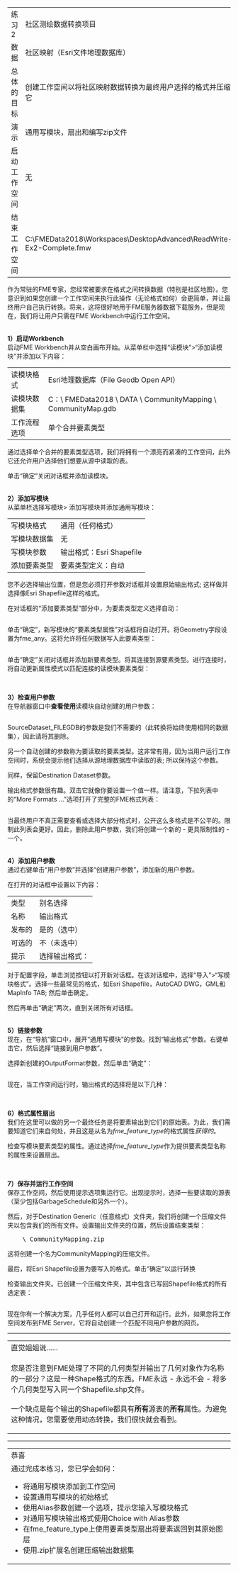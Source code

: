   <div id="readme" class="readme blob instapaper_body">
    <article class="markdown-body entry-content" itemprop="text">
<table>
<tbody><tr>
<td>
<i></i><font style="vertical-align: inherit;"><font style="vertical-align: inherit;">
练习2
</font></font></td>
<td><font style="vertical-align: inherit;"><font style="vertical-align: inherit;">
社区测绘数据转换项目
</font></font></td>
</tr>
<tr>
<td><font style="vertical-align: inherit;"><font style="vertical-align: inherit;">数据</font></font></td>
<td><font style="vertical-align: inherit;"><font style="vertical-align: inherit;">社区映射（Esri文件地理数据库）</font></font></td>
</tr>
<tr>
<td><font style="vertical-align: inherit;"><font style="vertical-align: inherit;">总体的目标</font></font></td>
<td><font style="vertical-align: inherit;"><font style="vertical-align: inherit;">创建工作空间以将社区映射数据转换为最终用户选择的格式并压缩它</font></font></td>
</tr>
<tr>
<td><font style="vertical-align: inherit;"><font style="vertical-align: inherit;">演示</font></font></td>
<td><font style="vertical-align: inherit;"><font style="vertical-align: inherit;">通用写模块，扇出和编写zip文件</font></font></td>
</tr>
<tr>
<td><font style="vertical-align: inherit;"><font style="vertical-align: inherit;">启动工作空间</font></font></td>
<td><font style="vertical-align: inherit;"><font style="vertical-align: inherit;">无</font></font></td>
</tr>
<tr>
<td><font style="vertical-align: inherit;"><font style="vertical-align: inherit;">结束工作空间</font></font></td>
<td><font style="vertical-align: inherit;"><font style="vertical-align: inherit;">C:\FMEData2018\Workspaces\DesktopAdvanced\ReadWrite-Ex2-Complete.fmw</font></font></td>
</tr>
</tbody></table>
<p><font style="vertical-align: inherit;"><font style="vertical-align: inherit;">作为常驻的FME专家，您经常被要求在格式之间转换数据（特别是社区地图）。</font><font style="vertical-align: inherit;">您意识到如果您创建一个工作空间来执行此操作（无论格式如何）会更简单，并让最终用户自己执行转换。</font><font style="vertical-align: inherit;">将来，这将很好地用于FME服务器数据下载服务，但是现在，我们将让用户只需在FME Workbench中运行工作空间。</font></font></p>
<p><br><strong><font style="vertical-align: inherit;"><font style="vertical-align: inherit;">1）启动Workbench</font></font></strong>
<br><font style="vertical-align: inherit;"><font style="vertical-align: inherit;">启动FME Workbench并从空白画布开始。</font><font style="vertical-align: inherit;">从菜单栏中选择“读模块”&gt;“添加读模块”并添加以下内容：</font></font></p>
<table>
<tbody><tr>
<td><font style="vertical-align: inherit;"><font style="vertical-align: inherit;">读模块格式</font></font></td>
<td><font style="vertical-align: inherit;"><font style="vertical-align: inherit;">Esri地理数据库（File Geodb Open API）</font></font></td>
</tr>
<tr>
<td><font style="vertical-align: inherit;"><font style="vertical-align: inherit;">读模块数据集</font></font></td>
<td><font style="vertical-align: inherit;"><font style="vertical-align: inherit;">C：\ FMEData2018 \ DATA \ CommunityMapping \ CommunityMap.gdb</font></font></td>
</tr>
<tr>
<td><font style="vertical-align: inherit;"><font style="vertical-align: inherit;">工作流程选项</font></font></td>
<td><font style="vertical-align: inherit;"><font style="vertical-align: inherit;">单个合并要素类型</font></font></td>
</tr>
</tbody></table>
<p><font style="vertical-align: inherit;"><font style="vertical-align: inherit;">通过选择单个合并的要素类型选项，我们将拥有一个漂亮而紧凑的工作空间，此外它还允许用户选择他们想要从源中读取的表。</font></font></p>
<p><font style="vertical-align: inherit;"><font style="vertical-align: inherit;">单击“确定”关闭对话框并添加读模块。</font></font></p>
<p><br><strong><font style="vertical-align: inherit;"><font style="vertical-align: inherit;">2）添加写模块</font></font></strong>
<br><font style="vertical-align: inherit;"><font style="vertical-align: inherit;">从菜单栏选择写模块&gt; 添加写模块并添加通用写模块：</font></font></p>
<table>
<tbody><tr>
<td><font style="vertical-align: inherit;"><font style="vertical-align: inherit;">写模块格式</font></font></td>
<td><font style="vertical-align: inherit;"><font style="vertical-align: inherit;">通用（任何格式）</font></font></td>
</tr>
<tr>
<td><font style="vertical-align: inherit;"><font style="vertical-align: inherit;">写模块数据集</font></font></td>
<td><font style="vertical-align: inherit;"><font style="vertical-align: inherit;">无</font></font></td>
</tr>
<tr>
<td><font style="vertical-align: inherit;"><font style="vertical-align: inherit;">写模块参数</font></font></td>
<td><font style="vertical-align: inherit;"><font style="vertical-align: inherit;">输出格式：Esri Shapefile</font></font></td>
</tr>
<tr>
<td><font style="vertical-align: inherit;"><font style="vertical-align: inherit;">添加要素类型</font></font></td>
<td><font style="vertical-align: inherit;"><font style="vertical-align: inherit;">要素类型定义：自动</font></font></td>
</tr>
</tbody></table>
<p><font style="vertical-align: inherit;"><font style="vertical-align: inherit;">您不必选择输出位置，但是您必须打开参数对话框并设置原始输出格式; </font><font style="vertical-align: inherit;">这样做并选择像Esri Shapefile这样的格式。</font></font></p>
<p><font style="vertical-align: inherit;"><font style="vertical-align: inherit;">在对话框的“添加要素类型”部分中，为要素类型定义选择自动：</font></font></p>
<p><a target="_blank" href="https://github.com/safesoftware/FMETraining/blob/Desktop-Advanced-2018/DesktopAdvanced3AdvancedR%2BW/Images/Img3.209.Ex2.GenericReaderDialogs.png"><img src="./Images/Img3.209.Ex2.GenericReaderDialogs.png" alt="" style="max-width:100%;"></a></p>
<p><font style="vertical-align: inherit;"><font style="vertical-align: inherit;">单击“确定”，新写模块的“要素类型属性”对话框将自动打开。</font><font style="vertical-align: inherit;">将Geometry字段设置为fme_any。</font><font style="vertical-align: inherit;">这将允许将任何数据写入此要素类型：</font></font></p>
<p><a target="_blank" href="https://github.com/safesoftware/FMETraining/blob/Desktop-Advanced-2018/DesktopAdvanced3AdvancedR%2BW/Images/Img3.210.Ex2.ShapefileGeometry.png"><img src="./Images/Img3.210.Ex2.ShapefileGeometry.png" alt="" style="max-width:100%;"></a></p>
<p><font style="vertical-align: inherit;"><font style="vertical-align: inherit;">单击“确定”关闭对话框并添加新要素类型。</font><font style="vertical-align: inherit;">将其连接到源要素类型。</font><font style="vertical-align: inherit;">进行连接时，将自动更新属性模式以匹配连接的读模块要素类型：</font></font></p>
<p><a target="_blank" href="https://github.com/safesoftware/FMETraining/blob/Desktop-Advanced-2018/DesktopAdvanced3AdvancedR%2BW/Images/Img3.211.Ex2.InitialWorkspace.png"><img src="./Images/Img3.211.Ex2.InitialWorkspace.png" alt="" style="max-width:100%;"></a></p>
<p><br><strong><font style="vertical-align: inherit;"><font style="vertical-align: inherit;">3）检查用户参数</font></font></strong>
<br><font style="vertical-align: inherit;"><font style="vertical-align: inherit;">在导航器窗口中</font><strong><font style="vertical-align: inherit;">查看使用</font></strong><font style="vertical-align: inherit;">读模块自动创建的用户参数：</font></font></p>
<p><a target="_blank" href="https://github.com/safesoftware/FMETraining/blob/Desktop-Advanced-2018/DesktopAdvanced3AdvancedR%2BW/Images/Img3.212.Ex2.InitialUserParams.png"><img src="./Images/Img3.212.Ex2.InitialUserParams.png" alt="" style="max-width:100%;"></a></p>
<p><font style="vertical-align: inherit;"><font style="vertical-align: inherit;">SourceDataset_FILEGDB的参数是我们不需要的（此转换将始终使用相同的数据集），因此请将其删除。</font></font></p>
<p><font style="vertical-align: inherit;"><font style="vertical-align: inherit;">另一个自动创建的参数称为要读取的要素类型。</font><font style="vertical-align: inherit;">这非常有用，因为当用户运行工作空间时，系统会提示他们选择从源地理数据库中读取的表; </font><font style="vertical-align: inherit;">所以保持这个参数。</font></font></p>
<p><font style="vertical-align: inherit;"><font style="vertical-align: inherit;">同样，保留Destination Dataset参数。</font></font></p>
<p><font style="vertical-align: inherit;"><font style="vertical-align: inherit;">输出格式参数很有趣。</font><font style="vertical-align: inherit;">双击它就像你要设置一个值一样。</font><font style="vertical-align: inherit;">请注意，下拉列表中的“More Formats ...”选项打开了完整的FME格式列表：</font></font></p>
<p><a target="_blank" href="https://github.com/safesoftware/FMETraining/blob/Desktop-Advanced-2018/DesktopAdvanced3AdvancedR%2BW/Images/Img3.213.Ex2.OutputFormatParam.png"><img src="./Images/Img3.213.Ex2.OutputFormatParam.png" alt="" style="max-width:100%;"></a></p>
<p><font style="vertical-align: inherit;"><font style="vertical-align: inherit;">当最终用户不真正需要查看或选择大部分格式时，公开这么多格式是不公平的。</font><font style="vertical-align: inherit;">限制此列表会更好。</font><font style="vertical-align: inherit;">因此，删除此用户参数，我们将创建一个新的 - 更具限制性的 - 一个。</font></font></p>
<p><br><strong><font style="vertical-align: inherit;"><font style="vertical-align: inherit;">4）添加用户参数</font></font></strong>
<br><font style="vertical-align: inherit;"><font style="vertical-align: inherit;">通过右键单击“用户参数”并选择“创建用户参数”，添加新的用户参数。</font></font></p>
<p><font style="vertical-align: inherit;"><font style="vertical-align: inherit;">在打开的对话框中设置以下内容：</font></font></p>
<table>
<tbody><tr>
<td><font style="vertical-align: inherit;"><font style="vertical-align: inherit;">类型</font></font></td>
<td><font style="vertical-align: inherit;"><font style="vertical-align: inherit;">别名选择</font></font></td>
</tr>
<tr>
<td><font style="vertical-align: inherit;"><font style="vertical-align: inherit;">名称</font></font></td>
<td><font style="vertical-align: inherit;"><font style="vertical-align: inherit;">输出格式</font></font></td>
</tr>
<tr>
<td><font style="vertical-align: inherit;"><font style="vertical-align: inherit;">发布的</font></font></td>
<td><font style="vertical-align: inherit;"><font style="vertical-align: inherit;">是的（选中）</font></font></td>
</tr>
<tr>
<td><font style="vertical-align: inherit;"><font style="vertical-align: inherit;">可选的</font></font></td>
<td><font style="vertical-align: inherit;"><font style="vertical-align: inherit;">不（未选中）</font></font></td>
</tr>
<tr>
<td><font style="vertical-align: inherit;"><font style="vertical-align: inherit;">提示</font></font></td>
<td><font style="vertical-align: inherit;"><font style="vertical-align: inherit;">选择输出格式：</font></font></td>
</tr>
</tbody></table>
<p><font style="vertical-align: inherit;"><font style="vertical-align: inherit;">对于配置字段，单击浏览按钮以打开新对话框。</font><font style="vertical-align: inherit;">在该对话框中，选择“导入”&gt;“写模块格式”。</font><font style="vertical-align: inherit;">选择一些最常见的格式，如Esri Shapefile，AutoCAD DWG，GML和MapInfo TAB; </font><font style="vertical-align: inherit;">然后单击确定。</font></font></p>
<p><font style="vertical-align: inherit;"><font style="vertical-align: inherit;">然后再单击“确定”两次，直到关闭所有对话框。</font></font></p>
<p><br><strong><font style="vertical-align: inherit;"><font style="vertical-align: inherit;">5）链接参数</font></font></strong>
<br><font style="vertical-align: inherit;"><font style="vertical-align: inherit;">现在，在“导航”窗口中，展开“通用写模块”的参数。</font><font style="vertical-align: inherit;">找到“输出格式”参数。</font><font style="vertical-align: inherit;">右键单击它，然后选择“链接到用户参数”。</font></font></p>
<p><font style="vertical-align: inherit;"><font style="vertical-align: inherit;">选择新创建的OutputFormat参数，然后单击“确定”：</font></font></p>
<p><a target="_blank" href="https://github.com/safesoftware/FMETraining/blob/Desktop-Advanced-2018/DesktopAdvanced3AdvancedR%2BW/Images/Img3.214.Ex2.LinkUserParams.png"><img src="./Images/Img3.214.Ex2.LinkUserParams.png" alt="" style="max-width:100%;"></a></p>
<p><font style="vertical-align: inherit;"><font style="vertical-align: inherit;">现在，当工作空间运行时，输出格式的选择将是以下几种：</font></font></p>
<p><a target="_blank" href="https://github.com/safesoftware/FMETraining/blob/Desktop-Advanced-2018/DesktopAdvanced3AdvancedR%2BW/Images/Img3.215.Ex2.OutputFormats.png"><img src="./Images/Img3.215.Ex2.OutputFormats.png" alt="" style="max-width:100%;"></a></p>
<p><br><strong><font style="vertical-align: inherit;"><font style="vertical-align: inherit;">6）格式属性扇出</font></font></strong>
<br><font style="vertical-align: inherit;"><font style="vertical-align: inherit;"></font><strong><font style="vertical-align: inherit;"></font></strong><font style="vertical-align: inherit;">我们在这里可以做的另一个最终任务是将要素输出到它们的原始表。</font><font style="vertical-align: inherit;">为此，我们需要知道它们来自何处，并且这是从名为</font></font><em><font style="vertical-align: inherit;"><font style="vertical-align: inherit;">fme_feature_type</font></font></em><font style="vertical-align: inherit;"><font style="vertical-align: inherit;">的格式属性</font><em><font style="vertical-align: inherit;">获得的</font></em><font style="vertical-align: inherit;">。</font></font></p>
<p><font style="vertical-align: inherit;"><font style="vertical-align: inherit;">检查写模块要素类型的属性。</font><font style="vertical-align: inherit;">通过选择</font></font><em><font style="vertical-align: inherit;"><font style="vertical-align: inherit;">fme_feature_type</font></font></em><font style="vertical-align: inherit;"><font style="vertical-align: inherit;">作为提供要素类型名称的属性来</font><font style="vertical-align: inherit;">设置扇出</font><font style="vertical-align: inherit;">。</font></font></p>
<p><a target="_blank" href="https://github.com/safesoftware/FMETraining/blob/Desktop-Advanced-2018/DesktopAdvanced3AdvancedR%2BW/Images/Img3.216.Ex2.FanoutByFeatureType.png"><img src="./Images/Img3.216.Ex2.FanoutByFeatureType.png" alt="" style="max-width:100%;"></a></p>
<p><br><strong><font style="vertical-align: inherit;"><font style="vertical-align: inherit;">7）保存并运行工作空间</font></font></strong>
<br><font style="vertical-align: inherit;"><font style="vertical-align: inherit;">保存工作空间，然后使用提示选项集运行它。</font><font style="vertical-align: inherit;">出现提示时，选择一些要读取的源表（至少包括GarbageSchedule和另外一个）。</font></font></p>
<p><font style="vertical-align: inherit;"><font style="vertical-align: inherit;">然后，对于Destination Generic（任意格式）文件夹，我们将创建一个压缩文件夹以包含我们的所有文件。</font><font style="vertical-align: inherit;">设置输出文件夹的位置，然后设置结束类型：</font></font></p>
<pre><font style="vertical-align: inherit;"><font style="vertical-align: inherit;">    \ CommunityMapping.zip
</font></font></pre>
<p><font style="vertical-align: inherit;"><font style="vertical-align: inherit;">这将创建一个名为CommunityMapping的压缩文件。</font></font></p>
<p><font style="vertical-align: inherit;"><font style="vertical-align: inherit;">最后，将Esri Shapefile设置为要写入的格式。</font><font style="vertical-align: inherit;">单击“确定”以运行转换</font></font></p>
<p><font style="vertical-align: inherit;"><font style="vertical-align: inherit;">检查输出文件夹。</font><font style="vertical-align: inherit;">已创建一个压缩文件夹，其中包含已写回Shapefile格式的所有选定表：</font></font></p>
<p><a target="_blank" href="https://github.com/safesoftware/FMETraining/blob/Desktop-Advanced-2018/DesktopAdvanced3AdvancedR%2BW/Images/Img3.217.Ex2.OutputDatasets.png"><img src="./Images/Img3.217.Ex2.OutputDatasets.png" alt="" style="max-width:100%;"></a></p>
<p><font style="vertical-align: inherit;"><font style="vertical-align: inherit;">现在你有一个解决方案，几乎任何人都可以自己打开和运行。</font><font style="vertical-align: inherit;">此外，如果您将工作空间发布到FME Server，它将自动创建一个匹配不同用户参数的网页。</font></font></p>
<hr>
<table>
<tbody><tr>
<td>
<i></i><font style="vertical-align: inherit;"><font style="vertical-align: inherit;">
直觉姐姐说......
</font></font></td>
</tr>
<tr>
<td><font style="vertical-align: inherit;"><font style="vertical-align: inherit;">

您是否注意到FME处理了不同的几何类型并输出了几何对象作为名称的一部分？</font><font style="vertical-align: inherit;">这是一种Shape格式的东西。</font><font style="vertical-align: inherit;">FME永远 - 永远不会 - 将多个几何类型写入同一个Shapefile.shp文件。
</font></font><br><br><font style="vertical-align: inherit;"><font style="vertical-align: inherit;">一个缺点是每个输出的Shapefile都具有</font></font><strong><font style="vertical-align: inherit;"><font style="vertical-align: inherit;">所有</font></font></strong><font style="vertical-align: inherit;"><font style="vertical-align: inherit;">源表</font><font style="vertical-align: inherit;">的</font></font><strong><font style="vertical-align: inherit;"><font style="vertical-align: inherit;">所有</font></font></strong><font style="vertical-align: inherit;"><font style="vertical-align: inherit;">属性</font><font style="vertical-align: inherit;">。</font><font style="vertical-align: inherit;">为避免这种情况，您需要使用动态转换，我们很快就会看到。

</font></font></td>
</tr>
</tbody></table>
<hr>
 
<table>
<tbody><tr>
<td>
<i></i><font style="vertical-align: inherit;"><font style="vertical-align: inherit;">
恭喜
</font></font></td>
</tr>
<tr>
<td><font style="vertical-align: inherit;"><font style="vertical-align: inherit;">
通过完成本练习，您已学会如何：
</font></font><ul>
<li><font style="vertical-align: inherit;"><font style="vertical-align: inherit;">将通用写模块添加到工作空间</font></font></li>
<li><font style="vertical-align: inherit;"><font style="vertical-align: inherit;">设置通用写模块的初始格式</font></font></li>
<li><font style="vertical-align: inherit;"><font style="vertical-align: inherit;">使用Alias参数创建一个选项，提示您输入写模块格式</font></font></li>
<li><font style="vertical-align: inherit;"><font style="vertical-align: inherit;">对通用写模块输出格式使用Choice with Alias参数</font></font></li>
<li><font style="vertical-align: inherit;"><font style="vertical-align: inherit;">在fme_feature_type上使用要素类型扇出将要素返回到其原始图层</font></font></li>
<li><font style="vertical-align: inherit;"><font style="vertical-align: inherit;">使用.zip扩展名创建压缩输出数据集</font></font></li>
</ul></td>
</tr>
</tbody></table>
</article>
 </div>
</body></html>
